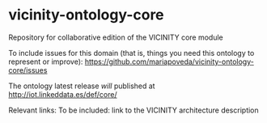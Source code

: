# vicinity-ontology-core
Repository for collaborative edition of the VICINITY core module

To include issues for this domain (that is, things you need this ontology to represent or improve): https://github.com/mariapoveda/vicinity-ontology-core/issues

The ontology latest release *will* published at http://iot.linkeddata.es/def/core/

Relevant links: To be included: link to the VICINITY architecture description
